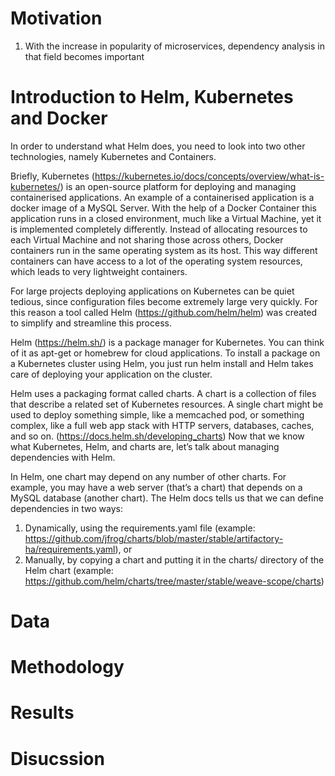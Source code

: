 # Motivation

1. With the increase in popularity of microservices, dependency analysis
in that field becomes important

# Introduction to Helm, Kubernetes and Docker

In order to understand what Helm does, you need to look into two other technologies, namely Kubernetes and Containers. 

Briefly, Kubernetes (https://kubernetes.io/docs/concepts/overview/what-is-kubernetes/) is an open-source platform for deploying and managing containerised applications. An example of a containerised application is a docker image of a MySQL Server. With the help of a Docker Container this application runs in a closed environment, much like a Virtual Machine, yet it is implemented completely differently.
Instead of allocating resources to each Virtual Machine and not sharing those across others,
Docker containers run in the same operating system as its host. This way different containers can have access
to a lot of the operating system resources, which leads to very lightweight containers.

For large projects deploying applications on Kubernetes can be quiet tedious, since configuration files become extremely large very quickly. For this reason a tool called Helm (https://github.com/helm/helm) was created to simplify and streamline this process.

Helm (https://helm.sh/) is a package manager for Kubernetes. You can think of it as apt-get or homebrew for cloud applications. To install a package on a Kubernetes cluster using Helm, you just run helm install <package-name> and Helm takes care of deploying your application on the cluster.

Helm uses a packaging format called charts. A chart is a collection of files that describe a related set of Kubernetes resources. A single chart might be used to deploy something simple, like a memcached pod, or something complex, like a full web app stack with HTTP servers, databases, caches, and so on. (https://docs.helm.sh/developing_charts)
Now that we know what Kubernetes, Helm, and charts are, let’s talk about managing dependencies with Helm.

In Helm, one chart may depend on any number of other charts. For example, you may have a web server (that’s a chart) that depends on a MySQL database (another chart). The Helm docs tells us that we can define dependencies in two ways:

1. Dynamically, using the requirements.yaml file (example: https://github.com/jfrog/charts/blob/master/stable/artifactory-ha/requirements.yaml), or
2. Manually, by copying a chart and putting it in the charts/ directory of the Helm chart (example: https://github.com/helm/charts/tree/master/stable/weave-scope/charts)

# Data

# Methodology

# Results

# Disucssion
